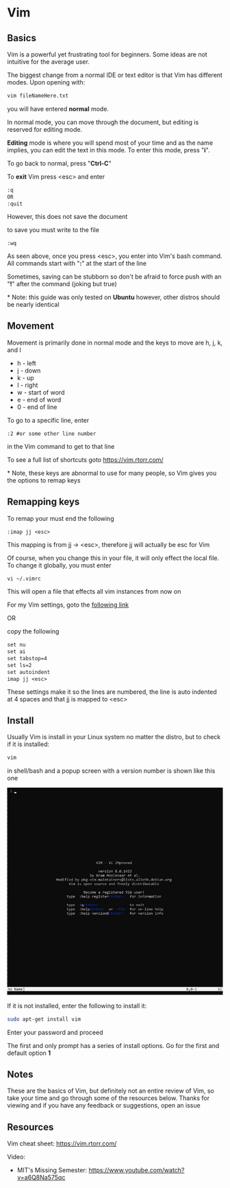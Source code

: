 # Vim

## Basics

Vim is a powerful yet frustrating tool for beginners. Some ideas are not intuitive for the average user. 

The biggest change from a normal IDE or text editor is that Vim has different modes. Upon opening with:

```bash
vim fileNameHere.txt
```

you will have entered **normal** mode.



In normal mode, you can move through the document, but editing is reserved for editing mode. 

**Editing** mode is where you will spend most of your time and as the name implies, you can edit the text in this mode. To enter this mode, press "**i**".

To go back to normal, press "**Ctrl-C**"



To **exit** Vim press \<esc\> and enter 

```vim
:q
OR
:quit
```

However, this does not save the document

to save you must write to the file

```
:wq
```

As seen above, once you press \<esc>, you enter into Vim's bash command. All commands start with "**:**" at the start of the line



Sometimes, saving can be stubborn so don't be afraid to force push with an "**!**" after the command (joking but true)



\* Note: this guide was only tested on **Ubuntu** however, other distros should be nearly identical

## Movement

Movement is primarily done in normal mode and the keys to move are h, j, k, and l

* h - left
* j - down
* k - up
* l - right
* w - start of word
* e - end of word
* 0 - end of line

To go to a specific line, enter 

```
:2 #or some other line number
```

 in the Vim command to get to that line



To see a full list of shortcuts goto https://vim.rtorr.com/



\* Note, these keys are abnormal to use for many people, so Vim gives you the options to remap keys

## Remapping keys

To remap your must end the following

```vim
:imap jj <esc>
```

This mapping is from jj -> \<esc>, therefore jj will actually be esc for Vim



Of course, when you change this in your file, it will only effect the local file. To change it globally, you must enter

```
vi ~/.vimrc
```

This will open a file that effects all vim instances from now on



For my Vim settings, goto the [following link](https://gist.github.com/Zeyu-Li/73e30eddbde493bd3c329de57c658a55)

OR

copy the following

```
set nu
set ai
set tabstop=4
set ls=2
set autoindent
imap jj <esc>
```

These settings make it so the lines are numbered, the line is auto indented at 4 spaces and that jj is mapped to \<esc>



## Install

Usually Vim is install in your Linux system no matter the distro, but to check if it is installed:

```bash
vim
```

 in shell/bash and a popup screen with a version number is shown like this one

![vim](images\vim.jpg)

If it is not installed, enter the following to install it:

```bash
sudo apt-get install vim
```

Enter your password and proceed

The first and only prompt has a series of install options. Go for the first and default option **1**



## Notes

These are the basics of Vim, but definitely not an entire review of Vim, so take your time and go through some of the resources below. Thanks for viewing and if you have any feedback or suggestions, open an issue



## Resources

Vim cheat sheet: https://vim.rtorr.com/

Video:

* MIT's Missing Semester: https://www.youtube.com/watch?v=a6Q8Na575qc
